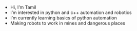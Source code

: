 - Hi, I’m Tamil
- I’m interested in python and c++ automation and robotics
- I’m currently learning basics of python automation
- Making robots to work in mines and dangerous places
<!---
Tam1l/Tam1l is a ✨ special ✨ repository because its `README.md` (this file) appears on your GitHub profile.
You can click the Preview link to take a look at your changes.
--->
